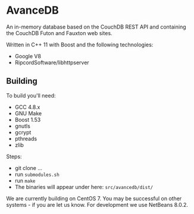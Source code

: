# AvanceDB
An in-memory database based on the CouchDB REST API and containing the CouchDB Futon and Fauxton web sites.

Written in C++ 11 with Boost and the following technologies:
* Google V8
* RipcordSoftware/libhttpserver

## Building
To build you'll need:
* GCC 4.8.x
* GNU Make
* Boost 1.53
* gnutls
* gcrypt
* pthreads
* zlib

Steps:
* git clone ...
* run `submodules.sh`
* run `make`
* The binaries will appear under here: `src/avancedb/dist/`

We are currently building on CentOS 7. You may be successful on other systems - if you are let us know. For development we use NetBeans 8.0.2.
